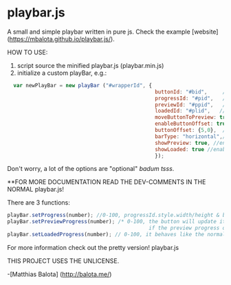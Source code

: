 # playbar.js
A small and simple playbar written in pure js. Check the example [website] (https://mbalota.github.io/playbar.js/).

HOW TO USE:

1. script source the minified playbar.js (playbar.min.js)
2. initialize a custom playBar, e.g.:
```js
  var newPlayBar = new playBar ("#wrapperId", {
                                                buttonId: "#bid",     //default: "#pb-Button"
                                                progressId: "#pid",   //default: "#pb-Progress"
                                                previewId: "#ppid",   //default: "#pb-Progress-Preview"
                                                loadedId: "#plid",   //default: "#pb-Progress-Loaded"
                                                moveButtonToPreview: true, //if 'true', button will move to preview progress
                                                enableButtonOffset: true, //to enable out of range button offset, incl. custom offset
                                                buttonOffset: {5,0},  //x,y IN PX
                                                barType: "horizontal",//can be "vertical"
                                                showPreview: true, //enables previewProgress
                                                showLoaded: true //enables loadedProgress
                                                });
```
Don't worry, a lot of the options are "optional" *badum tsss*.

**FOR MORE DOCUMENTATION READ THE DEV-COMMENTS IN THE NORMAL playbar.js!

There are 3 functions:
```js
playBar.setProgress(number); //0-100, progressId.style.width/height & buttonId.style.left/bottom will be set to px
playBar.setPreviewProgress(number); /* 0-100, the button will update its position, if moveButtonToPreview is set to true ,
                                              if the preview progress option is enabled and if the preview progress isn't 0 */
playBar.setLoadedProgress(number); // 0-100, it behaves like the normal progress
```

For more information check out the pretty version! playbar.js

THIS PROJECT USES THE UNLICENSE.

-[Matthias Balota] (http://balota.me/)
